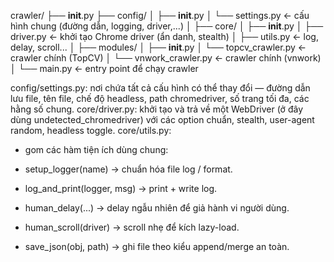 crawler/
├── __init__.py
├── config/ 
│   ├── __init__.py
│   └── settings.py          ← cấu hình chung (đường dẫn, logging, driver,...)
│
├── core/
│   ├── __init__.py
│   ├── driver.py            ← khởi tạo Chrome driver (ẩn danh, stealth)
│   ├── utils.py             ← log, delay, scroll...
│
├── modules/
│   ├── __init__.py
│   └── topcv_crawler.py     ← crawler chính (TopCV)
│   └── vnwork_crawler.py     ← crawler chính (vnwork)
│
└── main.py                  ← entry point để chạy crawler

config/settings.py: nơi chứa tất cả cấu hình có thể thay đổi — đường dẫn lưu file, tên file, chế độ headless, path chromedriver, số trang tối đa, các hằng số chung.
core/driver.py: khởi tạo và trả về một WebDriver (ở đây dùng undetected_chromedriver) với các option chuẩn, stealth, user-agent random, headless toggle.
core/utils.py: 
- gom các hàm tiện ích dùng chung:

- setup_logger(name) → chuẩn hóa file log / format.

- log_and_print(logger, msg) → print + write log.

- human_delay(...) → delay ngẫu nhiên để giả hành vi người dùng.

- human_scroll(driver) → scroll nhẹ để kích lazy-load.

- save_json(obj, path) → ghi file theo kiểu append/merge an toàn.
